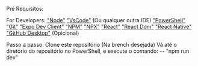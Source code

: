 Pré Requisitos:

For Developers:
["Node"](https://nodejs.org/en/download)
["VsCode"](https://code.visualstudio.com) (Ou qualquer outra IDE)
["PowerShell"](https://learn.microsoft.com/pt-br/powershell/scripting/install/installing-powershell-on-windows?view=powershell-7.4)
["Git"](https://git-scm.com/downloads)
["Expo Dev Client"](https://www.npmjs.com/package/expo-dev-client)
["NPM"](https://www.npmjs.com/package/npm)
["NPX"](https://www.npmjs.com/package/npx)
["React"](https://www.npmjs.com/package/react)
["React Dom"](https://www.npmjs.com/package/react-dom)
["React Native"](https://www.npmjs.com/package/react-native)
["GitHub Desktop"](https://desktop.github.com) (Opicional)


Passo a passo: 
Clone este repositório (Na brench desejada)
Vá até o diretório do repositório no PowerShell, e execute o comando:
-- "npm run dev"
